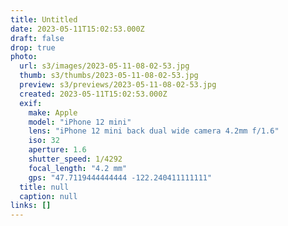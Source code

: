 ```yaml
---
title: Untitled
date: 2023-05-11T15:02:53.000Z
draft: false
drop: true
photo:
  url: s3/images/2023-05-11-08-02-53.jpg
  thumb: s3/thumbs/2023-05-11-08-02-53.jpg
  preview: s3/previews/2023-05-11-08-02-53.jpg
  created: 2023-05-11T15:02:53.000Z
  exif:
    make: Apple
    model: "iPhone 12 mini"
    lens: "iPhone 12 mini back dual wide camera 4.2mm f/1.6"
    iso: 32
    aperture: 1.6
    shutter_speed: 1/4292
    focal_length: "4.2 mm"
    gps: "47.7119444444444 -122.240411111111"
  title: null
  caption: null
links: []
---
```

